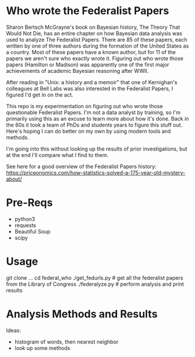 
# Who wrote the Federalist Papers

Sharon Bertsch McGrayne's book on Bayesian history, The Theory That Would Not Die, has an entire chapter on how Bayesian data analysis was used to analyze The Federalist Papers. There are 85 of these papers, each written by one of three authors during the formation of the United States as a country. Most of these papers have a known author, but for 11 of the papers we aren't sure who exactly wrote it. Figuring out who wrote those papers (Hamilton or Madison) was apparently one of the first major achievements of academic Bayesian reasoning after WWII.

After reading in "Unix: a history and a memoir" that one of Kernighan's colleagues at Bell Labs was also interested in the Federalist Papers, I figured I'd get in on the act.

This repo is my experimentation on figuring out who wrote those questionable Federalist Papers. I'm not a data analyst by training, so I'm primarily using this as an excuse to learn more about how it's done. Back in the 60s it took a team of PhDs and students years to figure this stuff out. Here's hoping I can do better on my own by using modern tools and methods.

I'm going into this without looking up the results of prior investigations, but at the end I'll compare what I find to them.

See here for a good overview of the Federalist Papers history: https://priceonomics.com/how-statistics-solved-a-175-year-old-mystery-about/

# Pre-Reqs

* python3
* requests
* Beautiful Soup
* scipy

# Usage

git clone ...
cd federal_who
./get_fedurls.py # get all the federalist papers from the Library of Congress
./federalyze.py # perform analysis and print results

# Analysis Methods and Results

Ideas:

* histogram of words, then nearest neighbor
* look up some methods